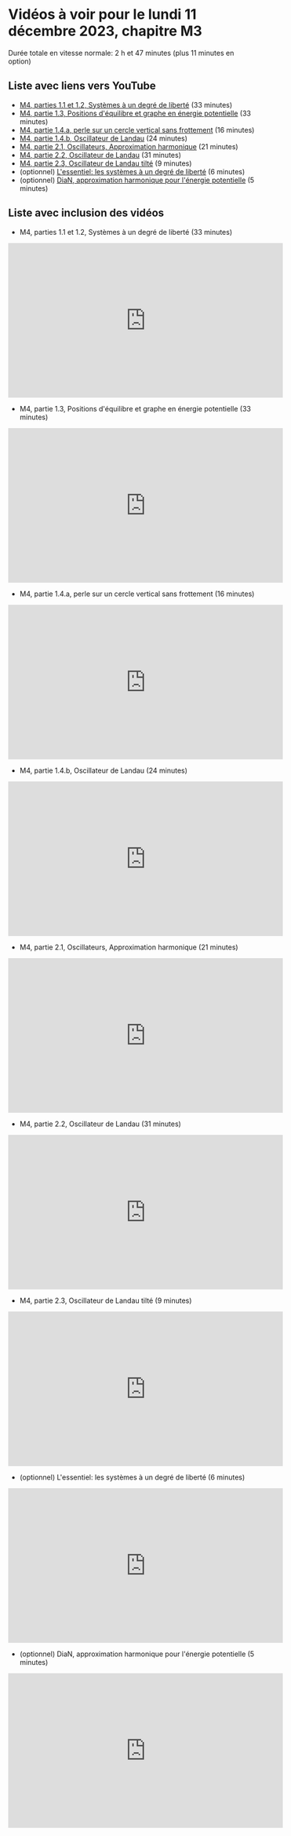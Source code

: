 
# Vidéos à voir pour le lundi 11 décembre 2023, chapitre M3

Durée totale en vitesse normale: 2 h et 47 minutes (plus 11 minutes en option)

## Liste avec liens vers YouTube

*  [M4, parties 1.1 et 1.2, Systèmes à un degré de liberté](https://youtu.be/pomOptAqri0) (33 minutes)
*  [M4, partie 1.3, Positions d'équilibre et graphe en énergie potentielle](https://youtu.be/sKaa3t1cTck) (33 minutes)
*  [M4, partie 1.4.a, perle sur un cercle vertical sans frottement](https://youtu.be/tbHWSM9GIKM) (16 minutes)
*  [M4, partie 1.4.b, Oscillateur de Landau](https://youtu.be/W53TNGzSHTQ) (24 minutes)
*  [M4, partie 2.1, Oscillateurs, Approximation harmonique](https://youtu.be/kJxniEoaoRI) (21 minutes)
*  [M4, partie 2.2, Oscillateur de Landau](https://youtu.be/wrLjlOuqwMQ) (31 minutes)
*  [M4, partie 2.3, Oscillateur de Landau tilté](https://youtu.be/qRNo780xdgs) (9 minutes)
* (optionnel) [L'essentiel: les systèmes à un degré de liberté](https://youtu.be/E0L-pV_-w40) (6 minutes)
* (optionnel) [DiaN, approximation harmonique pour l'énergie potentielle](https://youtu.be/LGK2IZ77hZc) (5 minutes)

## Liste avec inclusion des vidéos

*  M4, parties 1.1 et 1.2, Systèmes à un degré de liberté (33 minutes)

 <div style="text-align:center">
<iframe width="560" height="315" src="https://www.youtube.com/embed/pomOptAqri0" title="YouTube video player" frameborder="0" allow="accelerometer; autoplay; clipboard-write; encrypted-media; gyroscope; picture-in-picture" allowfullscreen></iframe>
</div>
 

*  M4, partie 1.3, Positions d'équilibre et graphe en énergie potentielle (33 minutes)

 <div style="text-align:center">
<iframe width="560" height="315" src="https://www.youtube.com/embed/sKaa3t1cTck" title="YouTube video player" frameborder="0" allow="accelerometer; autoplay; clipboard-write; encrypted-media; gyroscope; picture-in-picture" allowfullscreen></iframe>
</div>
 

*  M4, partie 1.4.a, perle sur un cercle vertical sans frottement (16 minutes)

 <div style="text-align:center">
<iframe width="560" height="315" src="https://www.youtube.com/embed/tbHWSM9GIKM" title="YouTube video player" frameborder="0" allow="accelerometer; autoplay; clipboard-write; encrypted-media; gyroscope; picture-in-picture" allowfullscreen></iframe>
</div>
 

*  M4, partie 1.4.b, Oscillateur de Landau (24 minutes)

 <div style="text-align:center">
<iframe width="560" height="315" src="https://www.youtube.com/embed/W53TNGzSHTQ" title="YouTube video player" frameborder="0" allow="accelerometer; autoplay; clipboard-write; encrypted-media; gyroscope; picture-in-picture" allowfullscreen></iframe>
</div>
 

*  M4, partie 2.1, Oscillateurs, Approximation harmonique (21 minutes)

 <div style="text-align:center">
<iframe width="560" height="315" src="https://www.youtube.com/embed/kJxniEoaoRI" title="YouTube video player" frameborder="0" allow="accelerometer; autoplay; clipboard-write; encrypted-media; gyroscope; picture-in-picture" allowfullscreen></iframe>
</div>
 

*  M4, partie 2.2, Oscillateur de Landau (31 minutes)

 <div style="text-align:center">
<iframe width="560" height="315" src="https://www.youtube.com/embed/wrLjlOuqwMQ" title="YouTube video player" frameborder="0" allow="accelerometer; autoplay; clipboard-write; encrypted-media; gyroscope; picture-in-picture" allowfullscreen></iframe>
</div>
 

*  M4, partie 2.3, Oscillateur de Landau tilté (9 minutes)

 <div style="text-align:center">
<iframe width="560" height="315" src="https://www.youtube.com/embed/qRNo780xdgs" title="YouTube video player" frameborder="0" allow="accelerometer; autoplay; clipboard-write; encrypted-media; gyroscope; picture-in-picture" allowfullscreen></iframe>
</div>
 

* (optionnel) L'essentiel: les systèmes à un degré de liberté (6 minutes)

 <div style="text-align:center">
<iframe width="560" height="315" src="https://www.youtube.com/embed/E0L-pV_-w40" title="YouTube video player" frameborder="0" allow="accelerometer; autoplay; clipboard-write; encrypted-media; gyroscope; picture-in-picture" allowfullscreen></iframe>
</div>
 

* (optionnel) DiaN, approximation harmonique pour l'énergie potentielle (5 minutes)

 <div style="text-align:center">
<iframe width="560" height="315" src="https://www.youtube.com/embed/LGK2IZ77hZc" title="YouTube video player" frameborder="0" allow="accelerometer; autoplay; clipboard-write; encrypted-media; gyroscope; picture-in-picture" allowfullscreen></iframe>
</div>
 


